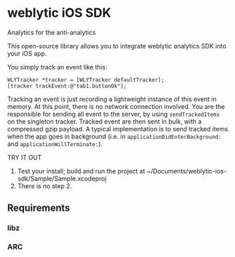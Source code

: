 weblytic iOS SDK
================

Analytics for the anti-analytics

This open-source library allows you to integrate weblytic analytics SDK into your iOS app.

You simply track an event like this:
 
```objectice-c
WLYTracker *tracker = [WLYTracker defaultTracker];
[tracker trackEvent:@"tab1.buttonOk"];
```

Tracking an event is just recording a lightweight instance of this event in memory. At this point, there is no network connection involved. You are the responsible for sending all event to the server, by using `sendTrackedItems` on the singleton tracker. Tracked event are then sent in bulk, with a compressed gzip payload. A typical implementation is to send tracked items when the app goes in background (i.e. in `applicationDidEnterBackground:` and `applicationWillTerminate:`).

TRY IT OUT

1. Test your install; build and run the project at ~/Documents/weblytic-ios-sdk/Sample/Sample.xcodeproj
2. There is no step 2.

## Requirements

### libz

### ARC